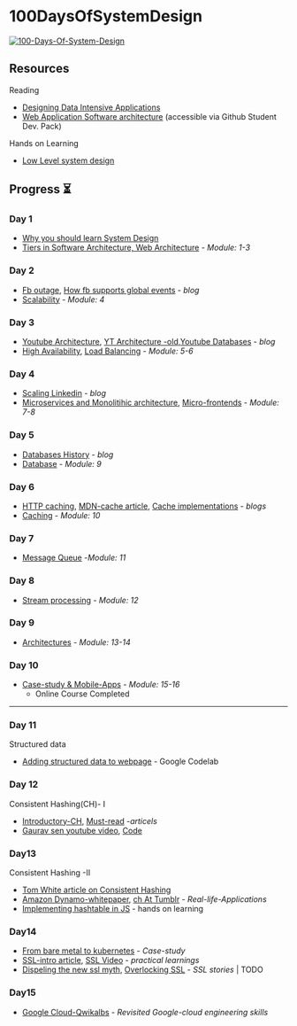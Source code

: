 # 100DaysOfSystemDesign
<a href="https://ibb.co/8d72ZJN"><img src="https://i.ibb.co/rcwMrgF/matrix-gif.gif" alt="100-Days-Of-System-Design"   ></a>

## Resources
Reading
- [Designing Data Intensive Applications](https://learning.oreilly.com/library/view/designing-data-intensive-applications/9781491903063/)
- [Web Application Software architecture](https://www.educative.io/courses/web-application-software-architecture-101) (accessible via Github Student Dev. Pack)

Hands on Learning
 - [Low Level system design](https://github.com/prasadgujar/low-level-design-primer)


##  Progress ⏳

### Day 1
- [Why you should learn System Design](https://www.scaleyourapp.com/master-system-design-for-your-interviews/)
- [Tiers in Software Architecture, Web Architecture](https://www.educative.io/courses/web-application-software-architecture-101/N0oypzNK9wN) - _Module: 1-3_

### Day 2
- [Fb outage](https://blog.cloudflare.com/october-2021-facebook-outage/), [How fb  supports global events](https://engineering.fb.com/2018/02/12/production-engineering/how-production-engineers-support-global-events-on-facebook/) - _blog_
- [Scalability](https://www.educative.io/courses/web-application-software-architecture-101/g2BJ6mR34Xj) - _Module: 4_

### Day 3
- [Youtube Architecture](https://www.scaleyourapp.com/youtube-architecture-how-does-it-serve-high-quality-videos-with-low-latency/), [YT Architecture -old](http://highscalability.com/youtube-architecture),[Youtube Databases](https://www.scaleyourapp.com/youtube-database-how-does-it-store-so-many-videos-without-running-out-of-storage-space/) - _blog_
- [High Availability](https://www.educative.io/courses/web-application-software-architecture-101/mEY0j3pmDgA), [Load Balancing](https://www.educative.io/courses/web-application-software-architecture-101/RLqwq90KMDR) - _Module: 5-6_

### Day 4
- [Scaling Linkedin](https://engineering.linkedin.com/architecture/brief-history-scaling-linkedin) - _blog_
- [Microservices and Monolitihic architecture](https://www.educative.io/courses/web-application-software-architecture-101/7DX0poDNLl1), [Micro-frontends](https://www.educative.io/courses/web-application-software-architecture-101/7nZ2AK9oLl1) - _Module: 7-8_

### Day 5
- [Databases History](https://seldo.com/posts/databases_how_they_work_and_a_brief_history) - _blog_
- [Database](https://www.educative.io/courses/web-application-software-architecture-101/N0N7xon2YrN) - _Module: 9_

### Day 6
- [HTTP caching](https://web.dev/http-cache), [MDN-cache article](https://developer.mozilla.org/en-US/docs/Web/HTTP/Caching), [Cache implementations](https://javalandscape.blogspot.com/2009/01/cachingcaching-algorithms-and-caching.html) - _blogs_
- [Caching](https://www.educative.io/courses/web-application-software-architecture-101/q2pkD39Rk3R) - _Module: 10_

### Day 7
- [Message Queue](https://www.educative.io/courses/web-application-software-architecture-101/m7AOo5JkW90) -_Module: 11_ 

### Day 8
- [Stream processing](https://www.educative.io/courses/web-application-software-architecture-101/gkLPrMQOPz9) - _Module: 12_

### Day 9
- [Architectures](https://www.educative.io/courses/web-application-software-architecture-101/N8RZVYO5rpK) - _Module: 13-14_


### Day 10
- [Case-study & Mobile-Apps](https://www.educative.io/courses/web-application-software-architecture-101/gkkXoVkJzmj) - _Module: 15-16_ 
  - Online Course Completed
---
### Day 11
Structured data
 - [Adding structured data to webpage](https://codelabs.developers.google.com/codelabs/structured-data?hl=en#0) - Google Codelab

### Day 12
Consistent Hashing(CH)- I
- [Introductory-CH](https://nlogn.in/consistent-hashing-system-design/), [Must-read](https://www.acodersjourney.com/system-design-interview-consistent-hashing/) -_articels_
- [Gaurav sen youtube video](https://www.youtube.com/watch?v=zaRkONvyGr8),  [Code](https://github.com/coding-parrot/Low-Level-Design/blob/master/service-orchestrator/src/main/java/algorithms/ConsistentHashing.java)

### Day13
Consistent Hashing -II
- [Tom White article on Consistent Hashing](http://tom-e-white.com/2007/11/consistent-hashing.html)
- [Amazon Dynamo-whitepaper](https://www.allthingsdistributed.com/2007/10/amazons_dynamo.html), [ch At Tumblr](http://highscalability.com/blog/2014/8/4/tumblr-hashing-your-way-to-handling-23000-blog-requests-per.html) - _Real-life-Applications_
- [Implementing hashtable in JS](https://www.youtube.com/watch?v=UOxTMOCTEZk) - hands on learning

### Day14
- [From bare metal to kubernetes](http://highscalability.squarespace.com/blog/2019/4/8/from-bare-metal-to-kubernetes.html) - _Case-study_
- [SSL-intro article](https://dzone.com/articles/what-is-ssl-how-do-ssl-certificates-work), [SSL Video](https://www.youtube.com/watch?v=MQg48n9lV0s&list=PLWkguCWKqN9P8zOHYxS7e0nrHDmUZGZDq&index=6) - _practical learnings_
- [Dispeling the new ssl myth](http://highscalability.com/blog/2011/2/10/dispelling-the-new-ssl-myth.html), [Overlocking SSL](https://www.imperialviolet.org/2010/06/25/overclocking-ssl.html) - _SSL stories_ | TODO

### Day15
- [Google Cloud-Qwikalbs](https://www.qwiklabs.com/public_profiles/cc3dca4a-14e3-43fd-aa77-1715010c43b9) - _Revisited Google-cloud engineering skills_
